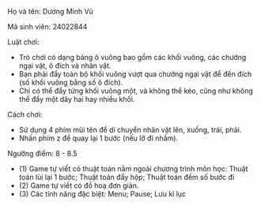 Họ và tên: Dương Minh Vũ

Mã sinh viên: 24022844


Luật chơi:

  - Trò chơi có dạng bảng ô vuông bao gồm các khối vuông, các chướng ngại vật, ô đích và nhân vật.
  - Bạn phải đẩy toàn bộ khối vuông vượt qua chướng ngại vật để đến đích (số khối vuông bằng số ô đích).
  - Chỉ có thể đẩy từng khối vuông một, và không thể kéo, cũng như không thể đẩy một dãy hai hay nhiều khối.

Cách chơi:

  - Sử dụng 4 phím mũi tên để di chuyển nhân vật lên, xuống, trái, phải.
  - Nhấn phím z để quay lại 1 bước (nếu lỡ đi nhầm).

  
Ngưỡng điểm: 8 - 8.5
  - (1) Game tự viết có thuật toán nằm ngoài chương trình môn học: Thuật toán lùi lại 1 bước; Thuật toán đẩy hộp; Thuật toán đếm số bước đi
  - (2) Game tự viết có đồ hoạ đơn giản.
  - (3) Các tính năng đặc biệt: Menu; Pause; Lưu kỉ lục
